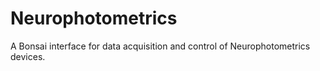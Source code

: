 # Neurophotometrics

A Bonsai interface for data acquisition and control of Neurophotometrics devices.